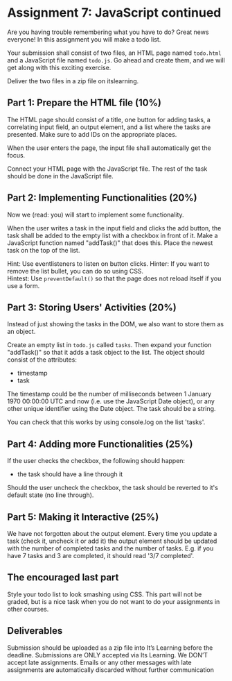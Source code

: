 # Assignment 7: JavaScript continued

Are you having trouble remembering what you have to do? Great news everyone! In this assignment you will make a todo list.

Your submission shall consist of two files, an HTML page named `todo.html` and a JavaScript file named `todo.js`. Go ahead and create them, and we will get along with this exciting exercise.

Deliver the two files in a zip file on itslearning.

## Part 1: Prepare the HTML file (10%)
The HTML page should consist of a title, one button for adding tasks, a correlating input field, an output element, and a list where the tasks are presented. Make sure to add IDs on the appropriate places.

When the user enters the page, the input file shall automatically get the focus.

Connect your HTML page with the JavaScript file. The rest of the task should be done in the JavaScript file.

## Part 2: Implementing Functionalities (20%)
Now we (read: you) will start to implement some functionality.

When the user writes a task in the input field and clicks the add button, the task shall be added to the empty list with a checkbox in front of it. Make a JavaScript function named "addTask()" that does this. Place the newest task on the top of the list.

Hint: Use eventlisteners to listen on button clicks.
Hinter: If you want to remove the list bullet, you can do so using CSS.  
Hintest: Use `preventDefault()` so that the page does not reload itself if you use a form.

## Part 3: Storing Users' Activities (20%)
Instead of just showing the tasks in the DOM, we also want to store them as an object.

Create an empty list in `todo.js` called `tasks`. Then expand your function "addTask()" so that it adds a task object to the list. The object should consist of the attributes:
* timestamp
* task

The timestamp could be the number of milliseconds between 1 January 1970 00:00:00 UTC and now (i.e. use the JavaScript Date object), or any other unique identifier using the Date object. The task should be a string.

You can check that this works by using console.log on the list 'tasks'.

## Part 4: Adding more Functionalities (25%)
If the user checks the checkbox, the following should happen:
* the task should have a line through it

Should the user uncheck the checkbox, the task should be reverted to it's default state (no line through).

## Part 5: Making it Interactive (25%)
We have not forgotten about the output element. Every time you update a task (check it, uncheck it or add it) the output element should be updated with the number of completed tasks and the number of tasks. E.g. if you have 7 tasks and 3 are completed, it should read '3/7 completed'.

## The encouraged last part
Style your todo list to look smashing using CSS. This part will not be graded, but is a nice task when you do not want to do your assignments in other courses.

## Deliverables
Submission should be uploaded as a zip file into It’s Learning before the deadline. Submissions are ONLY accepted via Its Learning. We DON’T accept late assignments. Emails or any other messages with late assignments are automatically discarded without further communication
